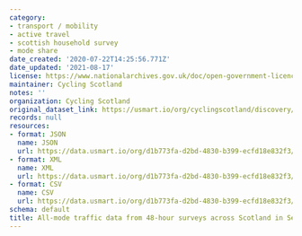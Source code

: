 ```yaml
---
category:
- transport / mobility
- active travel
- scottish household survey
- mode share
date_created: '2020-07-22T14:25:56.771Z'
date_updated: '2021-08-17'
license: https://www.nationalarchives.gov.uk/doc/open-government-licence/version/3/
maintainer: Cycling Scotland
notes: ''
organization: Cycling Scotland
original_dataset_link: https://usmart.io/org/cyclingscotland/discovery/discovery-view-detail/24ad961e-09b2-40ef-a253-abe960a53f3f
records: null
resources:
- format: JSON
  name: JSON
  url: https://data.usmart.io/org/d1b773fa-d2bd-4830-b399-ecfd18e832f3/resource?resourceGUID=96ac7e9a-41f7-4622-b3f9-1e6e80caccda
- format: XML
  name: XML
  url: https://data.usmart.io/org/d1b773fa-d2bd-4830-b399-ecfd18e832f3/resource?resourceGUID=328209bc-8cde-4386-8fb0-6cb89aeab422
- format: CSV
  name: CSV
  url: https://data.usmart.io/org/d1b773fa-d2bd-4830-b399-ecfd18e832f3/resource?resourceGUID=51be698f-4663-4a18-836d-6382d6d9d069
schema: default
title: All-mode traffic data from 48-hour surveys across Scotland in September 2017
---
```

